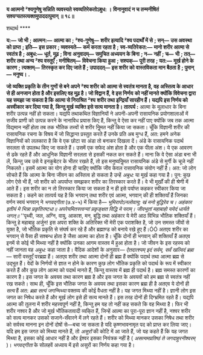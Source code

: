 **य आत्मनो ²श्यगुणेषु सन्निति** **व्यवस्यते स्वव्यतिरेकतोऽबुध: ।** **विनानुवादं न च तन्मनीषितं** **सश्यग्यतस्त्यक्तमुपाददत्पुमान् ॥ १८॥** 

शब्दार्थ **** 

**य:—** **जो भी** **; आत्मन:—** **आत्मा का** **; ²श्य-गुणेषु—** **शरीर इत्यादि ²श्य पदार्थों में से** **; सन्—** **उस अवस्था को प्राप्त** **; इति—** **इस** **प्रकार** **; व्यवस्यते—** **कर्म करता रहता है** **; स्व-व्यतिरेकत:—** **मानो शरीर आत्मा से स्वतंत्र है** **; अबुध:—** **धूर्त, मूढ़** **; विना** **अनुवादम्—** **समुचित अध्ययन के बिना** **; न—** **नहीं** **; च—** **भी** **; तत्—** **शरीर तथा अन्य ²श्य वस्तुएँ** **; मनीषितम्—** **विवेचना किया** **हुआ** **; सश्यक्—** **पूरी तरह** **; यत:—** **मूर्ख होने के कारण** **; त्यक्तम्—** **तिरस्कृत कर दिए जाते हैं** **; उपाददत्—** **इस शरीर को** **वास्तविकता मान बैठता है** **; पुमान्—** **मनुष्य।** **.** 

**जो व्यक्ति प्रकृति के तीन गुणों से बने अपने ²श्य शरीर को आत्मा से स्वतंत्र मानता है, वह** **अस्तित्व के आधार से ही अनजान होता है और इसलिए वह मूढ़ है। जो विद्वान हैं, वे इस निर्णय** **को नहीं मानते क्योंकि विवेचना द्वारा यह समझा जा सकता है कि आत्मा से निराश्रित ²श्य** **शरीर तथा इन्द्रियाँ सारहीन हैं। यद्यपि इस निर्णय को अस्वीकार कर दिया गया है, किन्तु मूर्ख** **व्यक्ति इसे सत्य मानता है।** **तात्पर्य :** आत्मा के मूलाधार के बिना शरीर उत्पन्न नहीं हो सकता। यद्यपि तथाकथित विज्ञानियों ने अपनी-अपनी रासायनिक प्रयोगशालाओं में सजीव प्राणी को उत्पन्न करने के नानाविध प्रयास किए हैं, किन्तु वे ऐसा कर नहीं पाए क्योंकि जब तक आत्मा विद्यमान नहीं होता तब तक भौतिक तत्त्वों से शरीर निॢमत नहीं किया जा सकता। चूँकि विज्ञानी शरीर की रासायनिक रचना के विषय में जो सिद्धान्त प्रस्तुत करते हैं उनके प्रति अब मुग्ध हैं, अत: हमने अनेक विज्ञानियों को ललकारा है कि वे एक छोटा सा अंडा तो बनाकर दिखला दें। अंडे के रासायनिक पदार्थ सरलता से उपलब्ध किए जा सकते हैं। उसमें एक सफेद अंश होता है और एक पीला अंश। ये एक आवरण से ढके रहते हैं और आधुनिक विज्ञानी सरलता से इसकी नकल कर सकते हैं। माना कि वे ऐसा अंडा बना भी लें, किन्तु जब उसे वे इनकुबेटर के भीतर रखते हैं, तो इस मनुष्यनिॢमत रासायनिक अंडे से मुर्गी के चूजे नहीं निकलते। इसमें आत्मा का योग होना ही चाहिए क्योंकि जीव केवल रासायनिक संयोग नहीं है। अत: जो लोग सोचते हैं कि आत्मा के बिना जीवन का अस्तित्व हो सकता है उन्हें *अबुध:* या मूर्ख कहा गया है। पुन: कुछ लोग ऐसे भी हैं, जो शरीर को अपर्याप्त समझकर शरीर का तिरस्कार करते हैं। वे भी मूर्खों की ही श्रेणी में आते हैं। इस शरीर का न तो तिरस्कार किया जा सकता है न ही इसे पर्याप्त कहकर स्वीकार किया जा सकता है। कहने का तात्पर्य यह है कि भगवान् तथा शरीर एवं आत्मा, भगवान् की ही शक्तियाँ हैं जिनका वर्णन स्वयं भगवान् ने *भगवद्गीता* (७.४-५) में किया है— *भूमिरापोऽनलोवायु: खं मनो बुद्धिरेव च।* *अहंकार इतीयं मे भिन्ना प्रकृतिरष्टधा॥* *अपरेयमितस्त्वन्यां प्रकृङ्क्षत विद्धि मे पराम्।* *जीवभूतां महाबाहो ययेदं धार्यते जगत्॥* ''पृथ्वी, जल, अग्नि, वायु, आकाश, मन, बुद्धि तथा अहंकार ये मेरी आठ विभिन्न भौतिक शक्तियाँ हैं। किन्तु हे महाबाहु अर्जुन! इस अपरा शक्ति के अतिरिक्त भी मेरी एक पराशक्ति है, जो उन समस्त जीवों से युक्त है, जो भौतिक प्रकृति से संघर्ष कर रहे हैं और ब्रह्माण्ड को बनाये रखे हुए हैं।ÓÓ अतएव शरीर का भगवान् से वैसा ही सश्बन्ध होता है जैसा आत्मा का होता है। चूँकि दोनों ही भगवान् की शक्तियाँ हैं अतएव इनमें से कोई भी मिथ्या नहीं है क्योंकि उनका आगम वास्तव में हुआ होता है। जो जीवन के इस रहस्य को नहीं जानता वह *अबुध:* कहा जाता है। वैदिक आदेशों के अनुसार— *ऐतदात्श्यम् इदं सर्वम्, सर्वं खल्विदं ब्रह्म—* सारी वस्तुएँ परब्रह्म हैं। अतएव शरीर तथा आत्मा दोनों ही ब्रह्म हैं क्योंकि पदार्थ तथा आत्मा ब्रह्म से उद्भूत हैं। वेदों के निर्णयों से ज्ञात न होने के कारण कुछ लोग भौतिक प्रकृति को पदार्थ के रूप में स्वीकार करते हैं और कुछ लोग आत्मा को पदार्थ मानते हैं, किन्तु वास्तव में ब्रह्म ही पदार्थ है। ब्रह्म समस्त कारणों का कारण है। इस जगत के अवयव तथा कारण ब्रह्म है और इस जगत के अवयवों को हम ब्रह्म से स्वतंत्र नहीं रख सकते। साथ ही, चूँकि इस भौतिक जगत के अवयव तथा इसका कारण ब्रह्म ही है अतएव ये दोनों ही *सत्य* हैं अत: *ब्रह्म सत्यं जगन्मिथ्या* वक्तव्य की कोई वैधता नहीं है। यह जगत मिथ्या नहीं है। ज्ञानी लोग इस जगत का निषेध करते हैं और मूर्ख लोग इसे ही सत्य मानते हैं। इस तरह दोनों ही दिग्भ्रमित रहते हैं। यद्यपि आत्मा की तुलना में शरीर महत्त्वपूर्ण नहीं है, किन्तु हम यह तो नहीं कह सकते कि वह मिथ्या है। फिर भी शरीर नश्वर है और जो मूर्ख भौतिकतावादी व्यकि्त हैं, जिन्हें आत्मा का पूरा-पूरा ज्ञान नहीं है, नश्वर शरीर को सत्य मानकर उसको सजाने-सँवारने में लगे रहते हैं। शरीर को मिथ्या मानकर उसका निषेध तथा शरीर को सर्वस्व मानना इन दोनों दोषों से—बचा जा सकता है यदि कृष्णभावनामृत पद को प्राप्त कर लिया जाए। यदि हम इस जगत को मिथ्या मानते हैं, तो *असुरों*  की कोटि में आ जाते हैं, जो यह कहते हैं कि यह जगत मिथ्या है, इसका कोई आधार नहीं है और ईश्वर इसका नियंत्रक नहीं है ( *असत्यमप्रतिष्ठं ते जगदाहुरनीश्वरम्* )। *भगवद्गीता* के सोलहवें अध्याय में इसे असुरों का निर्णय कहा गया है।  